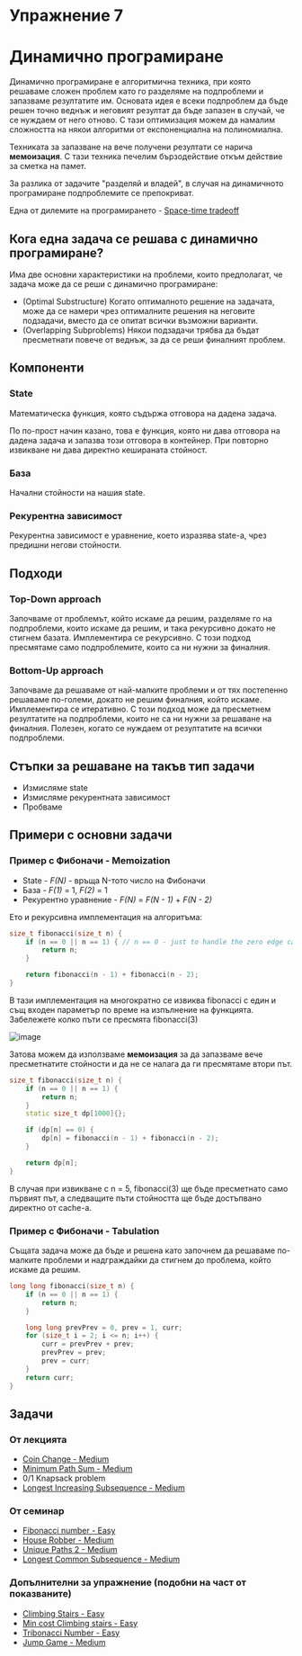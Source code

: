 # Упражнение 7

# Динамично програмиране

Динамично програмиране е алгоритмична техника, при която решаваме сложен проблем като го разделяме на подпроблеми и запазваме резултатите им.
Основата идея е всеки подпроблем да бъде решен точно веднъж и неговият резултат да бъде запазен в случай, че се нуждаем от него отново. С тази оптимизация можем да намалим сложността на някои алгоритми от експоненциална на полиномиална.

Техниката за запазване на вече получени резултати се нарича **мемоизация**. С тази техника печелим бързодействие откъм действие за сметка на памет. 

За разлика от задачите "разделяй и владей", в случая на динамичното програмиране подпроблемите се препокриват.

Една от дилемите на програмирането - [Space-time tradeoff](https://en.wikipedia.org/wiki/Space%E2%80%93time_tradeoff)

## Кога една задача се решава с динамично програмиране?
Има две основни характеристики на проблеми, които предполагат, че задача може да се реши с динамично програмиране:
- (Optimal Substructure) Когато оптималното решение на задачата, може да се намери чрез оптималните решения на неговите подзадачи, вместо да се опитат всички възможни варианти.
- (Overlapping Subproblems) Някои подзадачи трябва да бъдат пресметнати повече от веднъж, за да се реши финалният проблем.

## Компоненти

### State
Математическа функция, която съдържа отговора на дадена задача.

По по-прост начин казано, това е функция, която ни дава отговора на дадена задача и запазва този отговора в контейнер. При повторно извикване ни дава директно кешираната стойност.

### База
Начални стойности на нашия state.

### Рекурентна зависимост
Рекурентна зависимост е уравнение, което изразява state-a, чрез предишни негови стойности.


## Подходи
### Top-Down approach
Започваме от проблемът, който искаме да решим, разделяме го на подпроблеми, които искаме да решим, и така рекурсивно докато не стигнем базата. Имплементира се рекурсивно. С този подход пресмятаме само подпроблемите, които са ни нужни за финалния.

### Bottom-Up approach
Започваме да решаваме от най-малките проблеми и от тях постепенно решаваме по-големи, докато не решим финалния, който искаме. Имплементира се итеративно.
С този подход може да пресметнем резултатите на подпроблеми, които не са ни нужни за решаване на финалния. Полезен, когато се нуждаем от резултатите на всички подпроблеми.

## Стъпки за решаване на такъв тип задачи
- Измисляме state
- Измисляме рекурентната зависимост
- Пробваме

## Примери с основни задачи

### Пример с Фибоначи - Memoization

- State - *F(N)* - връща N-тото число на Фибоначи
- База - *F(1)* = 1, *F(2)* = 1
- Рекурентно уравнение - *F(N)* = *F(N - 1)* + *F(N - 2)*

Ето и рекурсивна имплементация на алгоритъма:
```c++
size_t fibonacci(size_t n) {
	if (n == 0 || n == 1) { // n == 0 - just to handle the zero edge case
		return n;
	}

	return fibonacci(n - 1) + fibonacci(n - 2);
}
```

В тази имплементация на многократно се извиква fibonacci с един и същ входен параметър по време на изпълнение на функцията. Забележете колко пъти се пресмята fibonacci(3)

![image](https://github.com/user-attachments/assets/09ba87c2-405a-44de-8fe9-e8272be891ec)

Затова можем да използваме **мемоизация** за да запазваме вече пресметнатите стойности и да не се налага да ги пресмятаме втори път.

```c++
size_t fibonacci(size_t n) {
	if (n == 0 || n == 1) {
		return n;
	}
	static size_t dp[1000]{};

	if (dp[n] == 0) {
		dp[n] = fibonacci(n - 1) + fibonacci(n - 2);
	}

	return dp[n];
}
```

В случая при извикване с n = 5, fibonacci(3) ще бъде пресметнато само първият път, а следващите пъти стойността ще бъде достъпвано директно от cache-a.

### Пример с Фибоначи - Tabulation

Същата задача може да бъде и решена като започнем да решаваме по-малките проблеми и надграждайки да стигнем до проблема, който искаме да решим.

```c++
long long fibonacci(size_t n) {
	if (n == 0 || n == 1) {
		return n;
	}

	long long prevPrev = 0, prev = 1, curr;
	for (size_t i = 2; i <= n; i++) {
		curr = prevPrev + prev;
		prevPrev = prev;
		prev = curr;
	}
	return curr;
}
```

## Задачи

### От лекцията
- [Coin Change - Medium](https://leetcode.com/problems/coin-change/)
- [Minimum Path Sum - Medium](https://leetcode.com/problems/minimum-path-sum/)
- 0/1 Knapsack problem
- [Longest Increasing Subsequence - Medium](https://leetcode.com/problems/longest-increasing-subsequence/)

### От семинар
- [Fibonacci number - Easy](https://leetcode.com/problems/fibonacci-number/)
- [House Robber - Medium](https://leetcode.com/problems/house-robber/)
- [Unique Paths 2 - Medium](https://leetcode.com/problems/unique-paths-ii/)
- [Longest Common Subsequence - Medium](https://leetcode.com/problems/longest-common-subsequence/)

### Допълнителни за упражнение (подобни на част от показваните)
- [Climbing Stairs - Easy](https://leetcode.com/problems/climbing-stairs/)
- [Min cost Climbing stairs - Easy](https://leetcode.com/problems/min-cost-climbing-stairs/)
- [Tribonacci Number - Easy](https://leetcode.com/problems/n-th-tribonacci-number/)
- [Jump Game - Medium](https://leetcode.com/problems/jump-game/)


